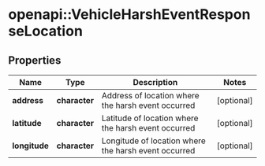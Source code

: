 # openapi::VehicleHarshEventResponseLocation

## Properties
Name | Type | Description | Notes
------------ | ------------- | ------------- | -------------
**address** | **character** | Address of location where the harsh event occurred | [optional] 
**latitude** | **character** | Latitude of location where the harsh event occurred | [optional] 
**longitude** | **character** | Longitude of location where the harsh event occurred | [optional] 


